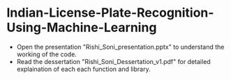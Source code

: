 # Indian-License-Plate-Recognition-Using-Machine-Learning

* Open the presentation "Rishi_Soni_presentation.pptx" to understand the working of the code.
* Read the dessertation "Rishi_Soni_Dessertation_v1.pdf" for detailed explaination of each each function and library.
